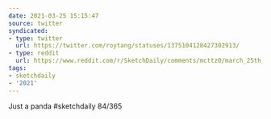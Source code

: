 ```yaml
---
date: 2021-03-25 15:15:47
source: twitter
syndicated:
- type: twitter
  url: https://twitter.com/roytang/statuses/1375104128427302913/
- type: reddit
  url: https://www.reddit.com/r/SketchDaily/comments/mcttz0/march_25th_shi_cheng_china/gs6hel8/
tags:
- sketchdaily
- '2021'
---
```


Just a panda #sketchdaily 84/365